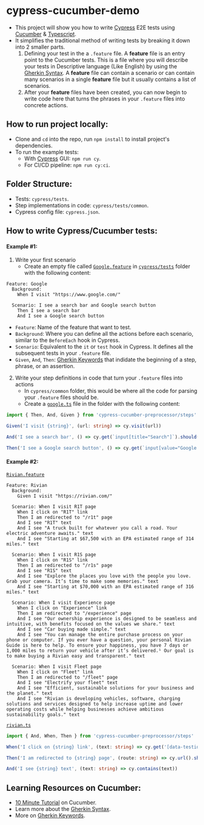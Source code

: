 # cypress-cucumber-demo

- This project will show you how to write [Cypress](https://www.cypress.io/) E2E tests using [Cucumber](https://cucumber.io/) & [Typescript](https://www.typescriptlang.org/).
- It simplifies the traditional method of writing tests by breaking it down into 2 smaller parts.
  1. Defining your test in the a `.feature` file. A **feature** file is an entry point to the Cucumber tests. This is a file where you will describe your tests in Descriptive language (Like English) by using the [Gherkin Syntax](https://cucumber.io/docs/gherkin/). A **feature** file can contain a scenario or can contain many scenarios in a single **feature** file but it usually contains a list of scenarios.
  2. After your **feature** files have been created, you can now begin to write code here that turns the phrases in your `.feature` files into concrete actions.

## How to run project locally:

- Clone and `cd` into the repo, run `npm install` to install project's dependencies.
- To run the example tests:
  - With [Cypress](https://www.cypress.io/) GUI: `npm run cy`.
  - For CI/CD pipeline: `npm run cy:ci`.

## Folder Structure:

- Tests: `cypress/tests`.
- Step implementations in code: `cypress/tests/common`.
- Cypress config file: `cypress.json`.

## How to write Cypress/Cucumber tests:

#### Example #1:

1. Write your first scenario
   - Create an empty file called [`Google.feature`](cypress/tests/Google.feature) in [`cypress/tests`](cypress/tests) folder with the following content:

```feature
Feature: Google
  Background:
    When I visit "https://www.google.com/"

  Scenario: I see a search bar and Google search button
    Then I see a search bar
    And I see a Google search button
```

- `Feature`: Name of the feature that want to test.
- `Background`: Where you can define all the actions before each scenario, similar to the `BeforeEach` hook in Cypress.
- `Scenario`: Equivalent to the `it` or `test` hook in Cypress. It defines all the subsequent tests in your `.feature` file.
- `Given`, `And`, `Then`: [Gherkin Keywords](https://cucumber.io/docs/gherkin/reference/#keywords) that indidate the beginning of a step, phrase, or an assertion.

2. Write your step definitions in code that turn your `.feature` files into actions
   - In `cypress/common` folder, this would be where all the code for parsing your `.feature` files should be.
   - Create a [`google.ts`](cypress/tests/common/google.ts) file in the folder with the following content:

```typescript
import { Then, And, Given } from 'cypress-cucumber-preprocessor/steps'

Given('I visit {string}', (url: string) => cy.visit(url))

And('I see a search bar', () => cy.get(`input[title="Search"]`).should('be.visible'))

Then('I see a Google search button', () => cy.get(`input[value="Google Search"]`).should('be.visible'))
```

#### Example #2:

[`Rivian.feature`](cypress/tests/Rivian.feature)

```feature
Feature: Rivian
  Background:
    Given I visit "https://rivian.com/"

  Scenario: When I visit R1T page
    When I click on "R1T" link
    Then I am redirected to "/r1t" page
    And I see "R1T" text
    And I see "A truck built for whatever you call a road. Your electric adventure awaits." text
    And I see "Starting at $67,500 with an EPA estimated range of 314 miles." text

  Scenario: When I visit R1S page
    When I click on "R1S" link
    Then I am redirected to "/r1s" page
    And I see "R1S" text
    And I see "Explore the places you love with the people you love. Grab your camera. It’s time to make some memories." text
    And I see "Starting at $70,000 with an EPA estimated range of 316 miles." text

  Scenario: When I visit Experience page
    When I click on "Experience" link
    Then I am redirected to "/experience" page
    And I see "Our ownership experience is designed to be seamless and intuitive, with benefits focused on the values we share." text
    And I see "Car buying made simple." text
    And I see "You can manage the entire purchase process on your phone or computer. If you ever have a question, your personal Rivian Guide is here to help. To ensure your happiness, you have 7 days or 1,000 miles to return your vehicle after it’s delivered.¹ Our goal is to make buying a Rivian easy and transparent." text

  Scenario: When I visit Fleet page
    When I click on "Fleet" link
    Then I am redirected to "/fleet" page
    And I see "Electrify your fleet" text
    And I see "Efficient, sustainable solutions for your business and the planet." text
    And I see "Rivian is developing vehicles, software, charging solutions and services designed to help increase uptime and lower operating costs while helping businesses achieve ambitious sustainability goals." text
```

[`rivian.ts`](cypress/tests/common/rivian.ts)

```typescript
import { And, When, Then } from 'cypress-cucumber-preprocessor/steps'

When('I click on {string} link', (text: string) => cy.get('[data-testid=nav-link]').contains(text).click())

Then('I am redirected to {string} page', (route: string) => cy.url().should('include', route))

And('I see {string} text', (text: string) => cy.contains(text))
```

## Learning Resources on Cucumber:

- [10 Minute Tutorial](https://cucumber.io/docs/guides/10-minute-tutorial/) on Cucumber.
- Learn more about the [Gherkin Syntax](https://cucumber.io/docs/gherkin/reference/).
- More on [Gherkin Keywords](https://cucumber.io/docs/gherkin/reference/#keywords).
